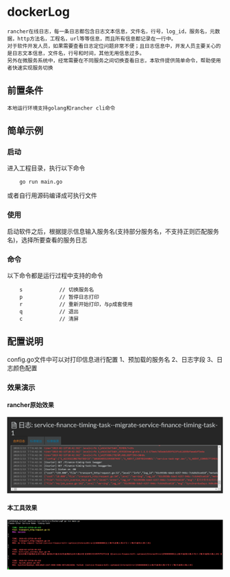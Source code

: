# dockerLog

    rancher在线日志，每一条日志都包含日志文本信息，文件名，行号，log_id，服务名，元数据，http方法名，工程名，url等等信息，而且所有信息都记录在一行中。
    对于软件开发人员，如果需要查看日志定位问题非常不便；且日志信息中，开发人员主要关心的是日志文本信息，文件名，行号和时间，其他无用信息过多。
    另外在微服务系统中，经常需要在不同服务之间切换查看日志，本软件提供简单命令，帮助使用者快速实现服务切换



## 前置条件
    本地运行环境支持golang和rancher cli命令

## 简单示例

### 启动
进入工程目录，执行以下命令
```
    go run main.go
```

或者自行用源码编译成可执行文件

### 使用
启动软件之后，根据提示信息输入服务名(支持部分服务名，不支持正则匹配服务名)，选择所要查看的服务日志


### 命令
以下命令都是运行过程中支持的命令

```
    s            // 切换服务名
    p            // 暂停日志打印
    r            // 重新开始打印，与p成套使用
    q            // 退出
    c            // 清屏
```

## 配置说明
config.go文件中可以对打印信息进行配置
1、预加载的服务名
2、日志字段
3、日志颜色配置

### 效果演示
#### rancher原始效果
![rancher原始效果](file/rancher.png)
#### 本工具效果
![rancher原始效果](file/mine.png)